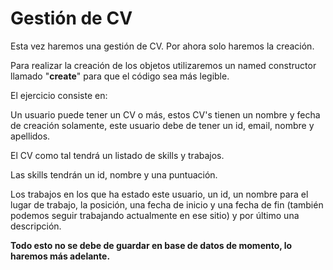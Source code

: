 # Gestión de CV

Esta vez haremos una gestión de CV. Por ahora solo haremos la creación.

Para realizar la creación de los objetos utilizaremos un named constructor llamado "**create**" para que el código sea más legible.

El ejercicio consiste en: 

Un usuario puede tener un CV o más, estos CV's tienen un nombre y fecha de creación solamente, este usuario debe de tener un id, email, nombre y apellidos.

El CV como tal tendrá un listado de skills y trabajos.

Las skills tendrán un id, nombre y una puntuación.

Los trabajos en los que ha estado este usuario, un id, un nombre para el lugar de trabajo, la posición, una fecha de inicio 
y una fecha de fin (también podemos seguir trabajando actualmente en ese sitio) y por último una descripción.

**Todo esto no se debe de guardar en base de datos de momento, lo haremos más adelante.**